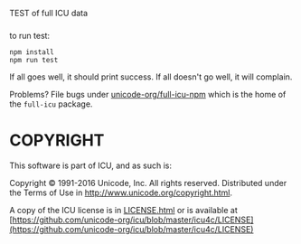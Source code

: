 TEST of full ICU data
###

to run test:

	npm install
	npm run test

If all goes well, it should print success. 
If all doesn't go well, it will complain.

Problems? File bugs under [unicode-org/full-icu-npm](https://github.com/unicode-org/full-icu-npm/issues) which is the home of the `full-icu` package.

COPYRIGHT
===

This software is part of ICU, and as such is:

Copyright © 1991-2016 Unicode, Inc. All rights reserved.
Distributed under the Terms of Use in http://www.unicode.org/copyright.html.

A copy of the ICU license is in [LICENSE.html](LICENSE.html)
or is available at [https://github.com/unicode-org/icu/blob/master/icu4c/LICENSE](https://github.com/unicode-org/icu/blob/master/icu4c/LICENSE)

